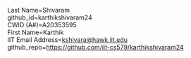 Last Name=Shivaram  
github_id=karthikshivaram24  
CWID (A#)=A20353595  
First Name=Karthik  
IIT Email Address=kshivara@hawk.iit.edu  
github_repo=https://github.com/iit-cs579/karthikshivaram24  